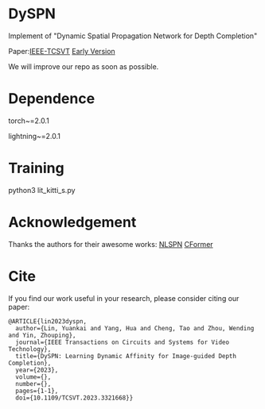 # DySPN
Implement of "Dynamic Spatial Propagation Network for Depth Completion"

Paper:[IEEE-TCSVT](https://ieeexplore.ieee.org/document/10284921) [Early Version](https://arxiv.org/pdf/2202.09769.pdf)

We will improve our repo as soon as possible.

# Dependence
torch~=2.0.1

lightning~=2.0.1

# Training
python3 lit_kitti_s.py

# Acknowledgement
Thanks the authors for their awesome works:
[NLSPN](https://github.com/zzangjinsun/NLSPN_ECCV20)
[CFormer](https://github.com/youmi-zym/CompletionFormer)

# Cite
If you find our work useful in your research, please consider citing our paper:
```
@ARTICLE{lin2023dyspn,
  author={Lin, Yuankai and Yang, Hua and Cheng, Tao and Zhou, Wending and Yin, Zhouping},
  journal={IEEE Transactions on Circuits and Systems for Video Technology}, 
  title={DySPN: Learning Dynamic Affinity for Image-guided Depth Completion}, 
  year={2023},
  volume={},
  number={},
  pages={1-1},
  doi={10.1109/TCSVT.2023.3321668}}
```
